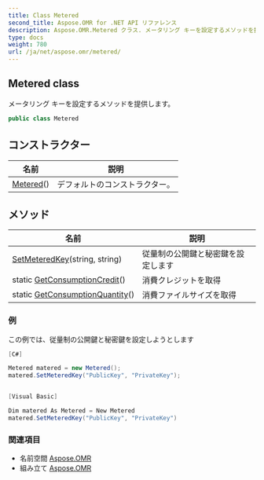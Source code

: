 ```yaml
---
title: Class Metered
second_title: Aspose.OMR for .NET API リファレンス
description: Aspose.OMR.Metered クラス. メータリング キーを設定するメソッドを提供します
type: docs
weight: 780
url: /ja/net/aspose.omr/metered/
---
```

## Metered class

メータリング キーを設定するメソッドを提供します。

```csharp
public class Metered
```

## コンストラクター

| 名前 | 説明 |
| --- | --- |
| [Metered](metered/)() | デフォルトのコンストラクター。 |

## メソッド

| 名前 | 説明 |
| --- | --- |
| [SetMeteredKey](../../aspose.omr/metered/setmeteredkey/)(string, string) | 従量制の公開鍵と秘密鍵を設定します |
| static [GetConsumptionCredit](../../aspose.omr/metered/getconsumptioncredit/)() | 消費クレジットを取得 |
| static [GetConsumptionQuantity](../../aspose.omr/metered/getconsumptionquantity/)() | 消費ファイルサイズを取得 |

### 例

この例では、従量制の公開鍵と秘密鍵を設定しようとします

```csharp
[C#]

Metered matered = new Metered();
matered.SetMeteredKey("PublicKey", "PrivateKey");


[Visual Basic]

Dim matered As Metered = New Metered
matered.SetMeteredKey("PublicKey", "PrivateKey")
```

### 関連項目

* 名前空間 [Aspose.OMR](../../aspose.omr/)
* 組み立て [Aspose.OMR](../../)


